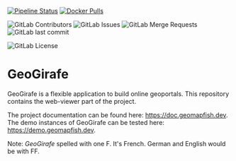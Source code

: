 [![Pipeline Status](https://gitlab.com/geogirafe/gg-viewer/badges/main/pipeline.svg)](https://gitlab.com/geogirafe/gg-viewer/-/pipelines)
[![Docker Pulls](https://img.shields.io/docker/pulls/geogirafe/viewer.svg)](https://hub.docker.com/r/geogirafe/viewer/)

![GitLab Contributors](https://img.shields.io/gitlab/contributors/geogirafe/gg-viewer)
![GitLab Issues](https://img.shields.io/gitlab/issues/open-raw/geogirafe/gg-viewer)
![GitLab Merge Requests](https://img.shields.io/gitlab/merge-requests/open-raw/geogirafe/gg-viewer)
![GitLab last commit](https://img.shields.io/gitlab/last-commit/geogirafe/gg-viewer)

![GitLab License](https://img.shields.io/gitlab/license/geogirafe/gg-viewer)

# GeoGirafe

GeoGirafe is a flexible application to build online geoportals.
This repository contains the web-viewer part of the project.

The project documentation can be found here: https://doc.geomapfish.dev.  
The demo instances of GeoGirafe can be tested here: https://demo.geomapfish.dev.

Note: _GeoGirafe_ spelled with one F. It's French. German and English would be with FF.
